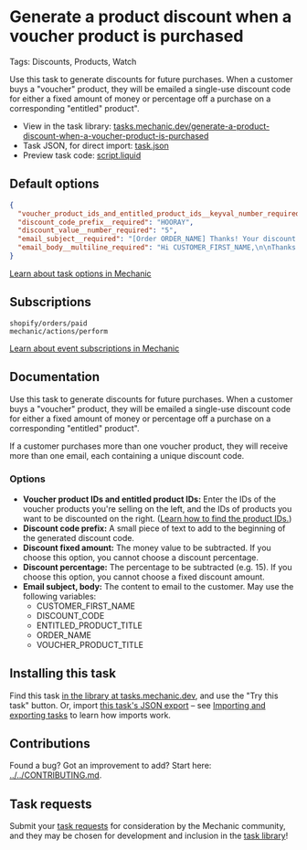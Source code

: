 # Generate a product discount when a voucher product is purchased

Tags: Discounts, Products, Watch

Use this task to generate discounts for future purchases. When a customer buys a "voucher" product, they will be emailed a single-use discount code for either a fixed amount of money or percentage off a purchase on a corresponding "entitled" product".

* View in the task library: [tasks.mechanic.dev/generate-a-product-discount-when-a-voucher-product-is-purchased](https://tasks.mechanic.dev/generate-a-product-discount-when-a-voucher-product-is-purchased)
* Task JSON, for direct import: [task.json](../../tasks/generate-a-product-discount-when-a-voucher-product-is-purchased.json)
* Preview task code: [script.liquid](./script.liquid)

## Default options

```json
{
  "voucher_product_ids_and_entitled_product_ids__keyval_number_required": {},
  "discount_code_prefix__required": "HOORAY",
  "discount_value__number_required": "5",
  "email_subject__required": "[Order ORDER_NAME] Thanks! Your discount is attached.",
  "email_body__multiline_required": "Hi CUSTOMER_FIRST_NAME,\n\nThanks for your order! Here's your discount code:\n\n<code>DISCOUNT_CODE</code>\n\nYour purchase of VOUCHER_PRODUCT_TITLE has earned you a one-time discount on a future order of ENTITLED_PRODUCT_TITLE.\n\nThanks,\nThe team at {{ shop.name }}"
}
```

[Learn about task options in Mechanic](https://learn.mechanic.dev/core/tasks/options)

## Subscriptions

```liquid
shopify/orders/paid
mechanic/actions/perform
```

[Learn about event subscriptions in Mechanic](https://learn.mechanic.dev/core/tasks/subscriptions)

## Documentation

Use this task to generate discounts for future purchases. When a customer buys a "voucher" product, they will be emailed a single-use discount code for either a fixed amount of money or percentage off a purchase on a corresponding "entitled" product".

If a customer purchases more than one voucher product, they will receive more than one email, each containing a unique discount code.

### Options

- **Voucher product IDs and entitled product IDs:** Enter the IDs of the voucher products you're selling on the left, and the IDs of products you want to be discounted on the right. ([Learn how to find the product IDs.](https://learn.mechanic.dev/techniques/finding-a-resource-id))
- **Discount code prefix:** A small piece of text to add to the beginning of the generated discount code.
- **Discount fixed amount:** The money value to be subtracted. If you choose this option, you cannot choose a discount percentage.
- **Discount percentage:** The percentage to be subtracted (e.g. 15). If you choose this option, you cannot choose a fixed discount amount.
- **Email subject, body:** The content to email to the customer. May use the following variables:
  - CUSTOMER_FIRST_NAME
  - DISCOUNT_CODE
  - ENTITLED_PRODUCT_TITLE
  - ORDER_NAME
  - VOUCHER_PRODUCT_TITLE

## Installing this task

Find this task [in the library at tasks.mechanic.dev](https://tasks.mechanic.dev/generate-a-product-discount-when-a-voucher-product-is-purchased), and use the "Try this task" button. Or, import [this task's JSON export](../../tasks/generate-a-product-discount-when-a-voucher-product-is-purchased.json) – see [Importing and exporting tasks](https://learn.mechanic.dev/core/tasks/import-and-export) to learn how imports work.

## Contributions

Found a bug? Got an improvement to add? Start here: [../../CONTRIBUTING.md](../../CONTRIBUTING.md).

## Task requests

Submit your [task requests](https://mechanic.canny.io/task-requests) for consideration by the Mechanic community, and they may be chosen for development and inclusion in the [task library](https://tasks.mechanic.dev/)!
